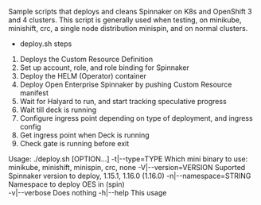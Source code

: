
Sample scripts that deploys and cleans Spinnaker on K8s and OpenShift 3 and 4 clusters. This script is generally used when testing, on minikube, minishift, crc, a single node distribution minispin, and on normal clusters.

* deploy.sh steps
1. Deploys the Custom Resource Definition
2. Set up account, role, and role binding for Spinnaker
3. Deploy the HELM (Operator) container
4. Deploy Open Enterprise Spinnaker by pushing Custom Resource manifest
5. Wait for Halyard to run, and start tracking speculative progress
6. Wait till deck is running
7. Configure ingress point depending on type of deployment, and ingress config
8. Get ingress point when Deck is running
9. Check gate is running before exit

Usage: ./deploy.sh [OPTION...]
  -t|--type=TYPE            Which mini binary to use: minikube, minishift, minispin, crc, none
  -V|--version=VERSION      Suported Spinnaker version to deploy, 1.15.1, 1.16.0 (1.16.0)
  -n|--namespace=STRING     Namespace to deploy OES in (spin)   
  -v|--verbose              Does nothing
  -h|--help                 This usage
